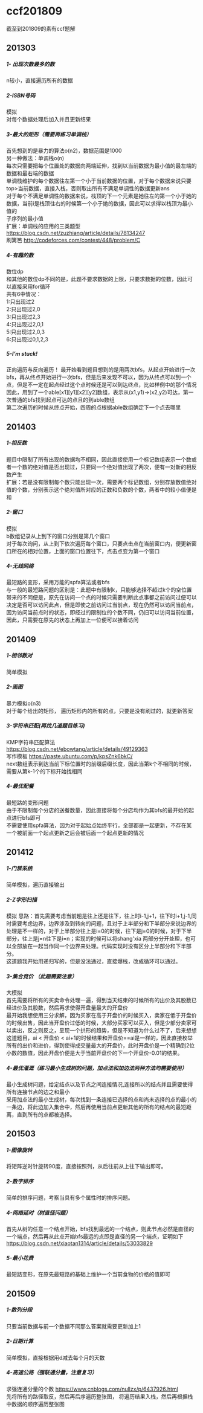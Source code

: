 # ccf201809
截至到201809的素有ccf题解
## 201303
##### 1-	出现次数最多的数
n较小，直接遍历所有的数据
##### 2-ISBN号码
模拟 <br>
对每个数据处理后加入并且更新结果
##### 3-最大的矩形（需要再练习单调栈）
首先想到的是暴力的算法o(n2)，数据范围是1000 <br>
另一种做法：单调栈o(n) <br>
每次只需要把每个位置处的数据向两端延伸，找到以当前数据为最小值的最左端的数据和最右端的数据 <br>
单调栈维护的每个数据往左第一个小于当前数据的位置，对于每个数据来说只要top>当前数据，直接入栈，否则取出所有不满足单调性的数据更新ans <br>
对于每个不满足单调性的数据来说，栈顶的下一个元素是她往左的第一个小于她的数据，当前i是栈顶往右的时候第一个小于她的数据，因此可以求得以栈顶为最小值的 <br>
子序列的最小值<br>
扩展：单调栈的应用的三类题型 https://blog.csdn.net/zuzhiang/article/details/78134247 <br>
刷篱笆 http://codeforces.com/contest/448/problem/C <br>
##### 4-有趣的数
数位dp <br>
和其他的数位dp不同的是，此题不要求数据的上限，只要求数据的位数，因此可以直接采用for循环 <br>
共有6中情况： <br>
1:只出现过2 <br>
2:只出现过2,0 <br>
3:只出现过2,3 <br>
4:只出现过2,0,1 <br>
5:只出现过2,0,3 <br>
6:只出现过0,1,2,3 <br>
##### 5-I’m stuck!
正向遍历与反向遍历！
最开始看到题目想到的是用两次bfs，从起点开始进行一次bfs，再从终点开始进行一次bfs，但是后来发现不可以，因为从终点可以到一个点，但是不一定在起点经过这个点时候还是可以到达终点，比如样例中的那个情况<br>
因此，用到了一个able[x1][y1][x2][y2]数组，表示从(x1,y1)->(x2,y2)可达，第一次普通的bfs找到起点可达的点且的到able数组<br>
第二次遍历的时候从终点开始，四周的点根据able数组确定下一个点去哪里
## 201403
##### 1-相反数
题目中限制了所有出现的数据均不相同，因此直接使用一个标记数组表示一个数或者一个数的绝对值是否出现过，只要同一个绝对值出现了两次，便有一对新的相反数产生<br>
扩展：若是没有限制每个数只能出现一次，需要两个标记数组，分别存放数值绝对值的个数，分别表示这个绝对值所对应的正数和负数的个数，两者中的较小值便是和
##### 2-窗口
模拟<br>
b数组记录从上到下的窗口分别是第几个窗口 <br>
对于每次询问，从上到下依次遍历每个窗口，只要点击点在当前窗口内，便更新窗口所在的相对位置，上面的窗口位置往下，点击点变为第一个窗口
##### 4-无线网络
最短路的变形，采用万能的spfa算法或者bfs<br>
与一般的最短路问题的区别是：此题中有限制k，只能够选择不超过k个的空位置<br>
带来的不同便是，原先在访问一个点的时候只需要判断此点事都之前访问过便可以决定是否可以访问此点，但是即使之前访问过当前点，现在仍然可以访问当前点，因为访问当前点时的状态，即经过的限制位的个数不同，仍旧可以访问当前位置，因此，只需要在原先的状态上再加上一位便可以接着访问
## 201409
##### 1-相邻数对
简单模拟
##### 2-画图
暴力模拟o(n3)<br>
对于每个给出的矩形， 遍历矩形内的所有的点，只要是没有刷过的，就更新答案
##### 3-字符串匹配(再找几道题目练习)
KMP字符串匹配算法 https://blog.csdn.net/ebowtang/article/details/49129363 <br>
写作模板 https://paste.ubuntu.com/p/kpsZnk6bkC/ <br>
next数组表示到达当前下标位置时的前缀后缀长度，因此当第k个不相同的时候，需要从第k-1个的下标开始找相同
##### 4-最优配餐
最短路的变形问题 <br>
由于不限制每个分店的送餐数量，因此直接将每个分店均作为其bfs的最开始的起点进行bfs即可 <br>
不需要使用spfa算法，因为对于起始点始终平行，全部都是一起更新，不存在某一个被前面一个起点更新之后会被后面一个起点更新的情况
## 201412
##### 1-门禁系统
简单模拟，遍历直接输出
##### 2-Z字形扫描
模拟
思路：首先需要考虑当前趟是往上还是往下，往上时i-1,j+1，往下时i+1,j-1,同时需要考虑边界，边界涉及到转向的问题，且对于上半部分和下半部分来说边界的处理是不一样的，对于上半部分往上是i=0的时候，往下是j=0的时候，对于下半部分，往上是j=n往下是i=n；实现的时候可以将shang'xia 两部分分开处理，也可以全部放在一起当作同一个边界来处理。代码实现时没有区分上半部分和下半部分。<br>
这道题我开始用递归写的，但是没法通过，直接爆栈，改成循环可以通过。
##### 3-集合竞价 （**此题需要注意**）
大模拟 <br>
首先需要将所有的买卖命令处理一遍，得到当天结束的时候所有的出价及其股数已经进价及其股数，然后再求使得开盘量最大的开盘价 <br>
最开始我想使用三分求解，因为买家在高于开盘价的时候买入，卖家在低于开盘价的时候出售，因此当开盘价过低的时候，大部分买家可以买入，但是少部分卖家可以卖出，反之则反之，呈现一个拱形的趋势，但是不知道为什么过不了，后来想想这道题目，ai < 开盘价 < ai+1的时候结果和开盘价==ai是一样的，因此直接枚举所有的出价和进价，得到使得成交量最大的开盘价，此时开盘价是一个精确到2位小数的数值，因此开盘价便是大于当前开盘价的下一个开盘价-0.01的结果。
##### 4-最优灌溉（**练习最小生成树的问题，加点法和加边法两种方法均需要使用**）
最小生成树问题，给定结点以及节点之间连接情况,连接所以的结点并且需要使得所有连接节点的边之和最小 <br>
采用加点法的最小生成树，每次找到一条连接已选择的点和尚未选择的点的最小的一条边，将此边加入集合中，然后再使用当前点更新其他的所有的结点的最短距离，直到所有的点都被选择。
## 201503
##### 1-图像旋转
将矩阵逆时针旋转90度，直接按照列，从后往前从上往下输出即可。
##### 2-数字排序
简单的排序问题，考察当具有多个属性时的排序问题。
##### 4-网络延时（**树直径问题**）
首先从树的任意一个结点开始，bfs找到最远的一个结点，则此节点必然是直径的一个端点，然后再从此点开始bfs最远的点即是直径的另一个端点，证明如下
https://blog.csdn.net/xiaotan1314/article/details/53033829 <br>
##### 5-最小花费
最短路变形，在原先最短路的基础上维护一个当前食物的价格的值即可
## 201509
##### 1-数列分段
只要当前数据与前一个数据不同那么答案就需要更新加上1
##### 2-日期计算
简单模拟，直接根据用d减去每个月的天数
##### 4-高速公路（**强联通分量，注意复习**）
求强连通分量的个数 https://www.cnblogs.com/nullzx/p/6437926.html <br>
先将所有的路径取反，然后再后序遍历整张图， 将遍历结果入栈，然后再根据栈中数据的顺序遍历整张图
